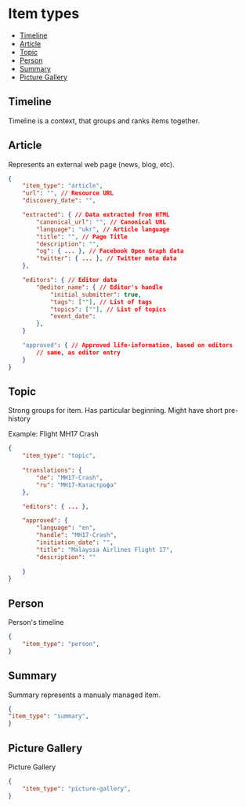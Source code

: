 # Item types

- [Timeline](#Timeline)
- [Article](#Article)
- [Topic](#Topic)
- [Person](#Person)
- [Summary](#Summary)
- [Picture Gallery](#Picture-Gallery)

## <a id="Timeline"></a>Timeline

Timeline is a context, that groups and ranks items together.

## <a id="Article"></a>Article

Represents an external web page (news, blog, etc).

```json
{
    "item_type": "article",
    "url": "", // Resource URL
    "discovery_date": "",

    "extracted": { // Data extracted from HTML
        "canonical_url": "", // Canonical URL
        "language": "ukr", // Article language
        "title": "", // Page Title
        "description": "", 
        "og": { ... }, // Facebook Open Graph data
        "twitter": { ... }, // Twitter meta data
    },

    "editors": { // Editor data
        "@editor_name": { // Editor's handle
            "initial_submitter": true,
            "tags": [""], // List of tags
            "topics": [""], // List of topics
            "event_date": 
        },
    }

    "approved": { // Approved life-information, based on editors
        // same, as editor entry
    }
}
```

## <a id="Topic"></a>Topic 

Strong groups for item. Has particular beginning. Might have short pre-history

Example: Flight MH17 Crash

```json
{
    "item_type": "topic",
    
    "translations": {
        "de": "MH17-Crash",
        "ru": "MH17-Катастрофа"
    },

    "editors": { ... },

    "approved": {
        "language": "en",
        "handle": "MH17-Crash",
        "initiation_date": "",
        "title": "Malaysia Airlines Flight 17",
        "description": ""
    
    }
}
```

## <a id="Person"></a>Person

Person's timeline

```json
{
    "item_type": "person",
}
```

## <a id="Summary"></a>Summary

Summary represents a manualy managed item.

```json
{
"item_type": "summary",
}
```

## <a id="Picture-Gallery"></a>Picture Gallery

Picture Gallery

```json
{
    "item_type": "picture-gallery",
}
```